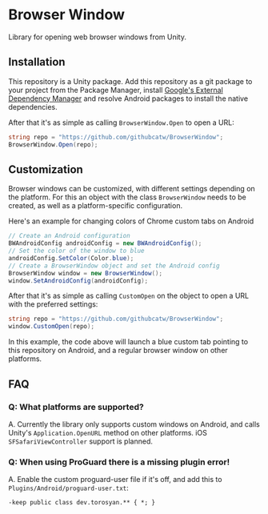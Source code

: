 # Browser Window
Library for opening web browser windows from Unity.

## Installation
This repository is a Unity package. Add this repository as a git package to your project from the Package Manager, install [Google's External Dependency Manager](https://github.com/googlesamples/unity-jar-resolver) and resolve Android packages to install the native dependencies.

After that it's as simple as calling `BrowserWindow.Open` to open a URL:
```c#
string repo = "https://github.com/githubcatw/BrowserWindow";
BrowserWindow.Open(repo);
```

## Customization
Browser windows can be customized, with different settings depending on the platform. For this an object with the class `BrowserWindow` needs to be created, as well as a platform-specific configuration.

Here's an example for changing colors of Chrome custom tabs on Android
```c#
// Create an Android configuration
BWAndroidConfig androidConfig = new BWAndroidConfig();
// Set the color of the window to blue
androidConfig.SetColor(Color.blue);
// Create a BrowserWindow object and set the Android config
BrowserWindow window = new BrowserWindow();
window.SetAndroidConfig(androidConfig);
```

After that it's as simple as calling `CustomOpen` on the object to open a URL with the preferred settings:
```c#
string repo = "https://github.com/githubcatw/BrowserWindow";
window.CustomOpen(repo);
```

In this example, the code above will launch a blue custom tab pointing to this repository on Android, and a regular browser window on other platforms.

## FAQ

### Q: What platforms are supported?
A. Currently the library only supports custom windows on Android, and calls Unity's `Application.OpenURL` method on other platforms. iOS `SFSafariViewController` support is planned.

### Q: When using ProGuard there is a missing plugin error!
A. Enable the custom proguard-user file if it's off, and add this to `Plugins/Android/proguard-user.txt`:
```
-keep public class dev.torosyan.** { *; }
```
